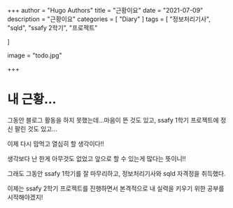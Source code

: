 +++
author = "Hugo Authors"
title = "근황이요"
date = "2021-07-09"
description = "근황이요"
categories = [
    "Diary"
]
tags = [
    "정보처리기사", "sqld", "ssafy 2학기", "프로젝트"

]

image = "todo.jpg"

+++

# 내 근황...

그동안 블로그 활동을 하지 못했는데...마음이 뜬 것도 있고, ssafy 1학기 프로젝트에 정신 팔린 것도 있고...

이제 다시 맘먹고 열심히 할 생각이다!!

생각보다 난 한게 아무것도 없었고 앞으로 할 수 있는게 많다는 뜻이니!!

그래도 그동안 ssafy 1학기를 잘 마무리하고, 정보처리기사와 sqld 자격정을 취득했다.

이제는 ssafy 2학기 프로젝트를 진행하면서 본격적으로 내 실력을 키우기 위한 공부를 시작해야겠지!